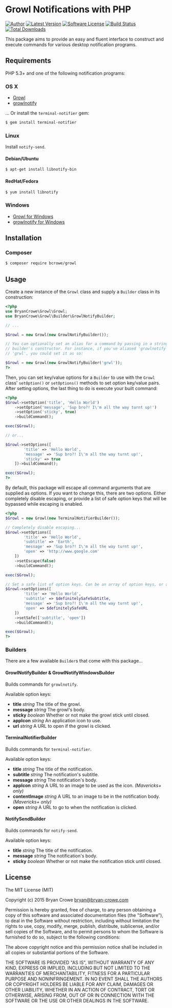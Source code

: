 # Growl Notifications with PHP

[![Author](http://img.shields.io/badge/author-@_beakman-blue.svg?style=flat-square)](https://twitter.com/_beakman)
[![Latest Version](https://img.shields.io/github/release/bcrowe/growl.svg?style=flat-square)](https://github.com/bcrowe/growl/releases)
[![Software License](https://img.shields.io/badge/license-MIT-brightgreen.svg?style=flat-square)](LICENSE)
[![Build Status](https://img.shields.io/travis/bcrowe/growl/master.svg?style=flat-square)](https://travis-ci.org/bcrowe/growl)
[![Total Downloads](https://img.shields.io/packagist/dt/bcrowe/growl.svg?style=flat-square)](https://packagist.org/packages/bcrowe/growl)

This package aims to provide an easy and fluent interface to construct and
execute commands for various desktop notification programs.

## Requirements

PHP 5.3+ and one of the following notification programs:

### OS X

* [Growl](http://growl.info/downloads)
* [growlnotify](http://growl.info/downloads#generaldownloads)

... Or install the `terminal-notifier` gem:

```bash
$ gem install terminal-notifier
```

### Linux

Install `notify-send`.

#### Debian/Ubuntu

``` bash
$ apt-get install libnotify-bin
```

#### RedHat/Fedora

``` bash
$ yum install libnotify
```

### Windows

* [Growl for Windows](http://www.growlforwindows.com/gfw/default.aspx)
* [growlnotify for Windows](http://www.growlforwindows.com/gfw/help/growlnotify.aspx)

## Installation

### Composer

``` bash
$ composer require bcrowe/growl
```

## Usage

Create a new instance of the `Growl` class and supply a `Builder` class in its
construction:

```php
<?php
use BryanCrowe\Growl\Growl;
use BryanCrowe\Growl\Builder\GrowlNotifyBuilder;

// ...

$Growl = new Growl(new GrowlNotifyBuilder());

// You can optionally set an alias for a command by passing in a string to the
// builder's constructor. For instance, if you've aliased 'growlnotify' to
// 'grwl', you could set it as so:

$Growl = new Growl(new GrowlNotifyBuilder('grwl'));
?>
```

Then, you can set key/value options for a `Builder` to use with the `Growl`
class' `setOption()` or `setOptions()` methods to set option key/value pairs.
After setting options, the last thing to do is execute your built command:

```php
<?php
$Growl->setOption('title', 'Hello World')
	->setOption('message', 'Sup bro?! I\'m all the way turnt up!')
	->setOption('sticky', true)
	->buildCommand();

exec($Growl);

// or...

$Growl->setOptions([
		'title' => 'Hello World',
		'message' => 'Sup bro?! I\'m all the way turnt up!',
		'sticky' => true
	])->buildCommand();

exec($Growl);
?>
```

By default, this package will escape all command arguments that are supplied as
options. If you want to change this, there are two options. Either completely
disable escaping, or provide a list of safe option keys that will be bypassed
while escaping is enabled.

```php
<?php
$Growl = new Growl(new TerminalNotifierBuilder());

// Completely disable escaping...
$Growl->setOptions([
		'title' => 'Hello World',
		'subtitle' => 'Earth',
		'message' => 'Sup bro?! I\'m all the way turnt up!',
		'open' => 'http://www.google.com'
	])
	->setEscape(false)
	->buildCommand();

exec($Growl);

// Set a safe list of option keys. Can be an array of option keys, or a string.
$Growl->setOptions([
		'title' => 'Hello World',
		'subtitle' => $definitelySafeSubtitle,
		'message' => 'Sup bro?! I\'m all the way turnt up!',
		'open' => $definitelySafeURL
	])
	->setSafe(['subtitle', 'open'])
	->buildCommand();

exec($Growl);
?>
```

### Builders

There are a few available `Builder`s that come with this package...

#### GrowlNotifyBuilder & GrowlNotifyWindowsBuilder

Builds commands for `growlnotify`.

Available option keys:

* **title** *string* The title of the growl.
* **message** *string* The growl's body.
* **sticky** *boolean* Whether or not make the growl stick until closed.
* **appIcon** *string* An application icon to use.
* **url** *string* A URL to open if the growl is clicked.

#### TerminalNotifierBuilder

Builds commands for `terminal-notifier`.

Available option keys:

* **title** *string* The title of the notification.
* **subtitle** *string* The notification's subtitle.
* **message** *string* The notification's body.
* **appIcon** *string* A URL to an image to be used as the icon. *(Mavericks+ only)*
* **contentImage** *string* A URL to an image to be in the notification body. *(Mavericks+ only)*
* **open** *string* A URL to go to when the notification is clicked.

#### NotifySendBuilder

Builds commands for `notify-send`.

Available option keys:

* **title** *string* The title of the notification.
* **message** *string* The notification's body.
* **sticky** *boolean* Whether or not make the notification stick until closed.

## License

The MIT License (MIT)

Copyright (c) 2015 Bryan Crowe <bryan@bryan-crowe.com>

Permission is hereby granted, free of charge, to any person obtaining a copy
of this software and associated documentation files (the "Software"), to deal
in the Software without restriction, including without limitation the rights
to use, copy, modify, merge, publish, distribute, sublicense, and/or sell
copies of the Software, and to permit persons to whom the Software is
furnished to do so, subject to the following conditions:

The above copyright notice and this permission notice shall be included in
all copies or substantial portions of the Software.

THE SOFTWARE IS PROVIDED "AS IS", WITHOUT WARRANTY OF ANY KIND, EXPRESS OR
IMPLIED, INCLUDING BUT NOT LIMITED TO THE WARRANTIES OF MERCHANTABILITY,
FITNESS FOR A PARTICULAR PURPOSE AND NONINFRINGEMENT. IN NO EVENT SHALL THE
AUTHORS OR COPYRIGHT HOLDERS BE LIABLE FOR ANY CLAIM, DAMAGES OR OTHER
LIABILITY, WHETHER IN AN ACTION OF CONTRACT, TORT OR OTHERWISE, ARISING FROM,
OUT OF OR IN CONNECTION WITH THE SOFTWARE OR THE USE OR OTHER DEALINGS IN
THE SOFTWARE.
